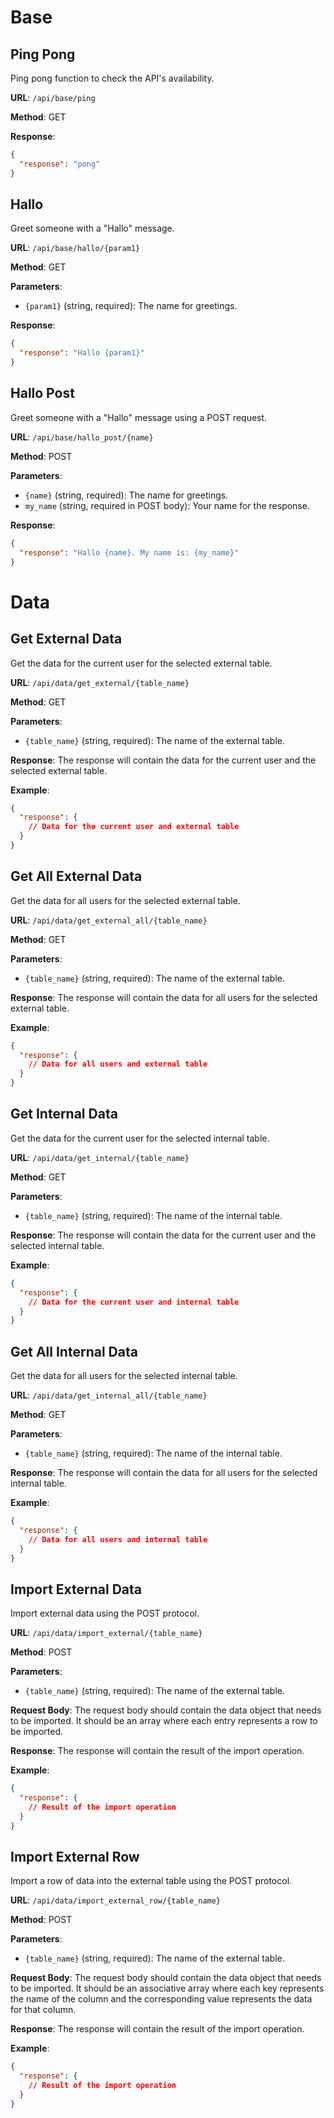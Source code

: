# Base 
## Ping Pong

Ping pong function to check the API's availability.

**URL**: `/api/base/ping`

**Method**: GET

**Response**:
```json
{
  "response": "pong"
}
```

## Hallo

Greet someone with a "Hallo" message.

**URL**: `/api/base/hallo/{param1}`

**Method**: GET

**Parameters**:
- `{param1}` (string, required): The name for greetings.

**Response**:
```json
{
  "response": "Hallo {param1}"
}
```

## Hallo Post

Greet someone with a "Hallo" message using a POST request.

**URL**: `/api/base/hallo_post/{name}`

**Method**: POST

**Parameters**:
- `{name}` (string, required): The name for greetings.
- `my_name` (string, required in POST body): Your name for the response.

**Response**:
```json
{
  "response": "Hallo {name}. My name is: {my_name}"
}
```

# Data

## Get External Data

Get the data for the current user for the selected external table.

**URL**: `/api/data/get_external/{table_name}`

**Method**: GET

**Parameters**:
- `{table_name}` (string, required): The name of the external table.

**Response**:
The response will contain the data for the current user and the selected external table.

**Example**:
```json
{
  "response": {
    // Data for the current user and external table
  }
}
```

## Get All External Data

Get the data for all users for the selected external table.

**URL**: `/api/data/get_external_all/{table_name}`

**Method**: GET

**Parameters**:
- `{table_name}` (string, required): The name of the external table.

**Response**:
The response will contain the data for all users for the selected external table.

**Example**:
```json
{
  "response": {
    // Data for all users and external table
  }
}
```


## Get Internal Data

Get the data for the current user for the selected internal table.

**URL**: `/api/data/get_internal/{table_name}`

**Method**: GET

**Parameters**:
- `{table_name}` (string, required): The name of the internal table.

**Response**:
The response will contain the data for the current user and the selected internal table.

**Example**:
```json
{
  "response": {
    // Data for the current user and internal table
  }
}
```

## Get All Internal Data

Get the data for all users for the selected internal table.

**URL**: `/api/data/get_internal_all/{table_name}`

**Method**: GET

**Parameters**:
- `{table_name}` (string, required): The name of the internal table.

**Response**:
The response will contain the data for all users for the selected internal table.

**Example**:
```json
{
  "response": {
    // Data for all users and internal table
  }
}
```

## Import External Data

Import external data using the POST protocol.

**URL**: `/api/data/import_external/{table_name}`

**Method**: POST

**Parameters**:
- `{table_name}` (string, required): The name of the external table.

**Request Body**:
The request body should contain the data object that needs to be imported. It should be an array where each entry represents a row to be imported.

**Response**:
The response will contain the result of the import operation.

**Example**:
```json
{
  "response": {
    // Result of the import operation
  }
}
```

## Import External Row

Import a row of data into the external table using the POST protocol.

**URL**: `/api/data/import_external_row/{table_name}`

**Method**: POST

**Parameters**:
- `{table_name}` (string, required): The name of the external table.

**Request Body**:
The request body should contain the data object that needs to be imported. It should be an associative array where each key represents the name of the column and the corresponding value represents the data for that column.

**Response**:
The response will contain the result of the import operation.

**Example**:
```json
{
  "response": {
    // Result of the import operation
  }
}
```



